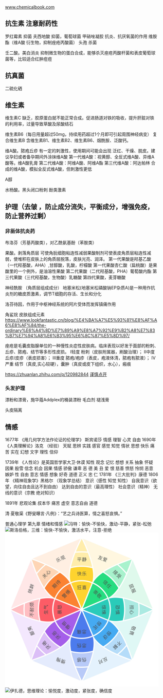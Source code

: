 www.chemicalbook.com

## 抗生素 注意耐药性
罗红霉素 抑菌
夫西地酸 抑菌，葡萄球菌
甲硝唑凝胶  抗炎、抗厌氧菌的作用
维胺酯（维A酸 衍生物，抑制痤疮丙酸菌）
头孢 杀菌

壬二酸。美白消炎
    抑制微生物的蛋白合成，能够杀灭痤疮丙酸杆菌和表皮葡萄球菌等，比较适合红肿痘痘

## 抗真菌
二硫化硒

## 维生素
维生素C
    缺乏，胶原蛋白就不能正常合成。促进肠道对铁的吸收，提升肝脏对铁的利用率，过量导致草酸及尿酸结石

维生素B6（每日用量超过50mg，持续用药超过1个月即可引起周围神经病变）
复合维生素B
    含维生素B1、维生素B2、维生素B6、烟酰胺、泛酸钙。

维A酸。脓疱丘疹
    有一定的刺激性，使用期间可能会出现 泛红、干燥、脱皮。建议孕妇或者备孕期间外涂抹维A酸
    第一代维A酸：视黄醇、全反式维A酸、异维A酸等。维A酸乳膏
    第二代维A酸：阿维A酸、阿维A酯
    第三代维A酸：阿达帕林
        合成的维A酸，模拟全反式维A酸，但刺激性更低

A醇

水杨酸。黑头闭口粉刺
    酚类激素
## 护理（去皱 ，防止成分流失，平衡成分，增强免疫，防止营养过剩）

### 非甾体抗炎药
布洛芬（芳基丙酸类），对乙酰氨基酚（苯胺类）

果酸。剥落角质层
    可使角朊细胞粘连性减弱果酸制剂可使表皮角质层粘连性减弱，使堆积在皮肤上的角质层脱落，皮肤光亮、润泽。
    第一代果酸是羟基乙酸（一代羟基酸，AHA）,甘醇酸，乳酸，柠檬酸
    第一代果酸杏仁酸（扁桃酸）是果酸里的一个例外，是油溶性果酸
    第二代果酸（二代羟基酸，PHA）葡萄酸内酯
    第三代果酸（三代羟基酸，生物酸）乳糖酸
    第四代果酸，麦芽糖酸

神经酰胺 （角质层组成成分）
地塞米松(地塞米松磷酸钠EP杂质A)是一种用作抗炎剂的糖皮质激素，调节T细胞的存活、生长和分化

洛芬待因，作用于中枢神经系统的阿片受体而发挥镇痛作用

角鲨烷
    皮肤组成元素
    https://www.lookfantastic.cn/blog/%E4%BA%A7%E5%93%81%E8%AF%A6%E8%AF%84/the-ordinary%E6%A4%8D%E7%89%A9%E8%A7%92%E9%B2%A8%E7%83%B7%E7%94%A8%E6%B3%95%E6%8C%87%E5%8D%97/


痤疮是毛囊皮脂腺单位的一种慢性炎症性皮肤病。临床表现以好发于面部的粉刺、丘疹、脓疱、结节等多形性皮损。
I轻度 粉刺（皮肤附属器，刷酸治理）；
II中度 丘疹/皮疹（表皮损害）；
III重度 脓疱/疱疹（表皮，疱液体清，脓疱有脓液）； 
IV严重  结节（真皮,实心较硬），囊肿（真皮或皮下组织，水心），瘢痕

https://zhuanlan.zhihu.com/p/120982844
[谨慎点开](https://www.sohu.com/a/157873025_377328)
### 头发护理
漂粉和漂膏，施华蔻Addplex的桶装漂粉
毛白剂
褪浅膏

头皮隔离


## 情感

1677年  《用几何学方法作论证的伦理学》 斯宾诺莎
    情感 理智 心灵 自由
1690年 《人类理解论》洛克 （经验）
    天赋 思辨 实践
    感官 感觉 知觉 情状 思想 快乐 痛苦 实在 幻想
    文字 理性 信仰

1739年 《人性论》是英国哲学家大卫·休谟
    知性 观念 记忆 想想 关系 抽象 怀疑 因果 殷雪 信念 机会 因果
    情感 骄傲 谦卑 恶 德 美 丑 爱 恨 慈善 愤怒 怜悯 恶意 嫉妒 性 自由 意志 情感 想象 好奇 
    道德 正义 忠 仁 
1781年  《三大批判》康德
1806年 《精神现象学》黑格尔 （现象学总结）
    意识（感性  知觉 知性） 自我意识（欲望，向往自由且达不到自由） 达到自由的意识（最高理性） 社会意识（精神） 无线的意识（宗教 绝对知识）

1891年 悲观论集 叔本华 
    痛苦 虚空
    意志自由 道德


清·夏敬渠《野叟曝言·凡例》：“艺之兵诗医算，情之喜怒哀惧。”

普通心理学 第九章 情绪和情感
![冯特：愉快-不愉快，激动-平静，紧张-松弛]()
![斯洛伯格，三维：愉快-不愉快，激活水平，注意-拒绝]()
![美国心理学家普拉切克的倒椎体情绪轮盘：两极性，强度，相识度](./res/%E6%83%85%E7%BB%AA%E8%BD%AE%E7%9B%98.jpeg)
![伊扎德，思维理论：愉悦度，激动度，紧张度，确信度]()